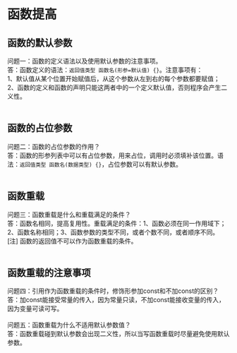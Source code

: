 # 函数提高
## 函数的默认参数
问题一：函数的定义语法以及使用默认参数的注意事项。<br/>
答：函数定义的语法：`返回值类型 函数名(形参=默认值) {}`。注意事项有：<br/>
1、默认值从某个位置开始赋值后，从这个参数从左到右的每个参数都要赋值；<br/>
2、函数的定义和函数的声明只能这两者中的一个定义默认值，否则程序会产生二义性。<br/><br/>

## 函数的占位参数
问题二：函数的占位参数的作用？<br/>
答：函数的形参列表中可以有占位参数，用来占位，调用时必须填补该位置。语法：`返回值类型 函数名(数据类型) {}`，占位参数可以有默认参数。<br/><br/>

## 函数重载
问题三：函数重载是什么和重载满足的条件？<br/>
答：函数名相同，提高复用性。重载满足的条件：1、函数必须在同一作用域下；2、函数名称相同；3、函数参数的类型不同，或者个数不同，或者顺序不同。<br/>
[注] 函数的返回值不可以作为函数重载的条件。<br/><br/>

## 函数重载的注意事项
问题四：引用作为函数重载的条件时，修饰形参加const和不加const的区别？<br/>
答：加const能接受常量的传入，因为常量只读，不加const能接收变量的传入，因为变量可读可写。<br/><br/>
问题五：函数重载为什么不适用默认参数值？<br/>
答：函数重载碰到默认参数会出现二义性，所以当写函数重载时尽量避免使用默认参数。<br/><br/>